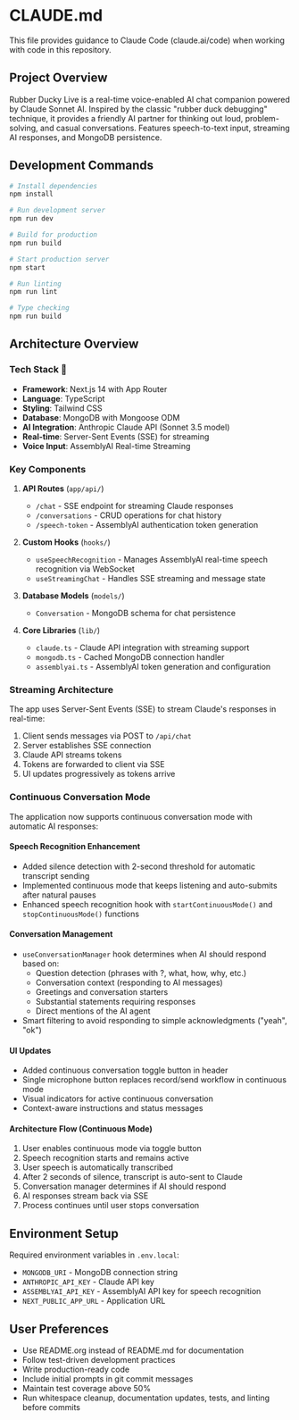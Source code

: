 # CLAUDE.md

This file provides guidance to Claude Code (claude.ai/code) when working with code in this repository.

## Project Overview

Rubber Ducky Live is a real-time voice-enabled AI chat companion powered by Claude Sonnet AI. Inspired by the classic "rubber duck debugging" technique, it provides a friendly AI partner for thinking out loud, problem-solving, and casual conversations. Features speech-to-text input, streaming AI responses, and MongoDB persistence.

## Development Commands

```bash
# Install dependencies
npm install

# Run development server
npm run dev

# Build for production
npm run build

# Start production server
npm start

# Run linting
npm run lint

# Type checking
npm run build
```

## Architecture Overview

### Tech Stack 🦆
- **Framework**: Next.js 14 with App Router
- **Language**: TypeScript
- **Styling**: Tailwind CSS
- **Database**: MongoDB with Mongoose ODM
- **AI Integration**: Anthropic Claude API (Sonnet 3.5 model)
- **Real-time**: Server-Sent Events (SSE) for streaming
- **Voice Input**: AssemblyAI Real-time Streaming

### Key Components

1. **API Routes** (`app/api/`)
   - `/chat` - SSE endpoint for streaming Claude responses
   - `/conversations` - CRUD operations for chat history
   - `/speech-token` - AssemblyAI authentication token generation

2. **Custom Hooks** (`hooks/`)
   - `useSpeechRecognition` - Manages AssemblyAI real-time speech recognition via WebSocket
   - `useStreamingChat` - Handles SSE streaming and message state

3. **Database Models** (`models/`)
   - `Conversation` - MongoDB schema for chat persistence

4. **Core Libraries** (`lib/`)
   - `claude.ts` - Claude API integration with streaming support
   - `mongodb.ts` - Cached MongoDB connection handler
   - `assemblyai.ts` - AssemblyAI token generation and configuration

### Streaming Architecture

The app uses Server-Sent Events (SSE) to stream Claude's responses in real-time:
1. Client sends messages via POST to `/api/chat`
2. Server establishes SSE connection
3. Claude API streams tokens
4. Tokens are forwarded to client via SSE
5. UI updates progressively as tokens arrive

### Continuous Conversation Mode

The application now supports continuous conversation mode with automatic AI responses:

#### Speech Recognition Enhancement
- Added silence detection with 2-second threshold for automatic transcript sending
- Implemented continuous mode that keeps listening and auto-submits after natural pauses
- Enhanced speech recognition hook with `startContinuousMode()` and `stopContinuousMode()` functions

#### Conversation Management
- `useConversationManager` hook determines when AI should respond based on:
  - Question detection (phrases with ?, what, how, why, etc.)
  - Conversation context (responding to AI messages)
  - Greetings and conversation starters
  - Substantial statements requiring responses
  - Direct mentions of the AI agent
- Smart filtering to avoid responding to simple acknowledgments ("yeah", "ok")

#### UI Updates
- Added continuous conversation toggle button in header
- Single microphone button replaces record/send workflow in continuous mode
- Visual indicators for active continuous conversation
- Context-aware instructions and status messages

#### Architecture Flow (Continuous Mode)
1. User enables continuous mode via toggle button
2. Speech recognition starts and remains active
3. User speech is automatically transcribed
4. After 2 seconds of silence, transcript is auto-sent to Claude
5. Conversation manager determines if AI should respond
6. AI responses stream back via SSE
7. Process continues until user stops conversation

## Environment Setup

Required environment variables in `.env.local`:
- `MONGODB_URI` - MongoDB connection string
- `ANTHROPIC_API_KEY` - Claude API key
- `ASSEMBLYAI_API_KEY` - AssemblyAI API key for speech recognition
- `NEXT_PUBLIC_APP_URL` - Application URL

## User Preferences

- Use README.org instead of README.md for documentation
- Follow test-driven development practices
- Write production-ready code
- Include initial prompts in git commit messages
- Maintain test coverage above 50%
- Run whitespace cleanup, documentation updates, tests, and linting before commits